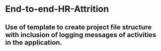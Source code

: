 # End-to-end-HR-Attrition
## Use of template to create project file structure with inclusion of logging messages of activities in the application.
